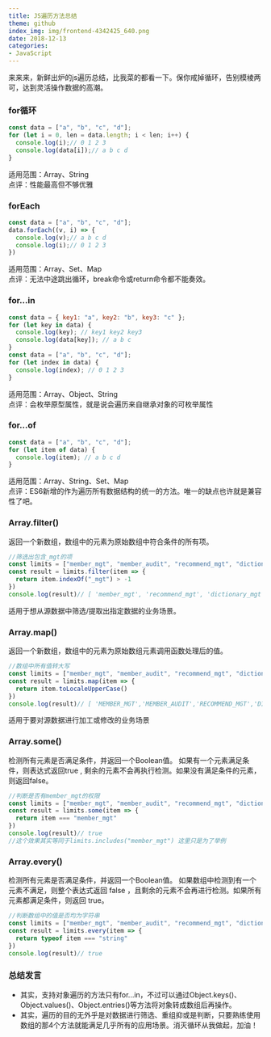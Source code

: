 ```yaml
---
title: JS遍历方法总结
theme: github
index_img: img/frontend-4342425_640.png
date: 2018-12-13
categories: 
- JavaScript
---
```

来来来，新鲜出炉的js遍历总结，比我菜的都看一下。保你戒掉循环，告别模棱两可，达到灵活操作数据的高潮。
### for循环
```javascript
const data = ["a", "b", "c", "d"];
for (let i = 0, len = data.length; i < len; i++) {
  console.log(i);// 0 1 2 3
  console.log(data[i]);// a b c d 
}
```
适用范围：Array、String    
点评：性能最高但不够优雅
### forEach
```javascript
const data = ["a", "b", "c", "d"];
data.forEach((v, i) => {
  console.log(v);// a b c d 
  console.log(i);// 0 1 2 3
})
```
适用范围：Array、Set、Map   
点评：无法中途跳出循环，break命令或return命令都不能奏效。
### for...in
```javascript
const data = { key1: "a", key2: "b", key3: "c" };
for (let key in data) {
  console.log(key); // key1 key2 key3 
  console.log(data[key]); // a b c   
}
const data = ["a", "b", "c", "d"];
for (let index in data) {
  console.log(index); // 0 1 2 3  
}
```
适用范围：Array、Object、String   
点评：会枚举原型属性，就是说会遍历来自继承对象的可枚举属性
### for...of
```javascript
const data = ["a", "b", "c", "d"];
for (let item of data) {
  console.log(item); // a b c d  
}
```
适用范围：Array、String、Set、Map   
点评：ES6新增的作为遍历所有数据结构的统一的方法。唯一的缺点也许就是兼容性了吧。
### Array.filter()
返回一个新数组，数组中的元素为原始数组中符合条件的所有项。
```javascript
//筛选出包含_mgt的项
const limits = ["member_mgt", "member_audit", "recommend_mgt", "dictionary_mgt"]
const result = limits.filter(item => {
  return item.indexOf("_mgt") > -1
})
console.log(result)// [ 'member_mgt', 'recommend_mgt', 'dictionary_mgt' ]
```
适用于想从源数据中筛选/提取出指定数据的业务场景。
### Array.map()
返回一个新数组，数组中的元素为原始数组元素调用函数处理后的值。
```javascript
//数组中所有值转大写
const limits = ["member_mgt", "member_audit", "recommend_mgt", "dictionary_mgt"]
const result = limits.map(item => {
  return item.toLocaleUpperCase()
})
console.log(result)// [ 'MEMBER_MGT','MEMBER_AUDIT','RECOMMEND_MGT','DICTIONARY_MGT' ]
```
适用于要对源数据进行加工或修改的业务场景
### Array.some()  
检测所有元素是否满足条件，并返回一个Boolean值。 如果有一个元素满足条件，则表达式返回true , 剩余的元素不会再执行检测。如果没有满足条件的元素，则返回false。
```javascript
//判断是否有member_mgt的权限
const limits = ["member_mgt", "member_audit", "recommend_mgt", "dictionary_mgt"]
const result = limits.some(item => {
  return item === "member_mgt"
})
console.log(result)// true
//这个效果其实等同于limits.includes("member_mgt") 这里只是为了举例
```
### Array.every() 
检测所有元素是否满足条件，并返回一个Boolean值。 如果数组中检测到有一个元素不满足，则整个表达式返回 false ，且剩余的元素不会再进行检测。如果所有元素都满足条件，则返回 true。
```javascript
//判断数组中的值是否均为字符串
const limits = ["member_mgt", "member_audit", "recommend_mgt", "dictionary_mgt"]
const result = limits.every(item => {
  return typeof item === "string"
})
console.log(result)// true
```
### 总结发言
* 其实，支持对象遍历的方法只有for...in，不过可以通过Object.keys()、Object.values()、Object.entries()等方法将对象转成数组后再操作。   
* 其实，遍历的目的无外乎是对数据进行筛选、重组抑或是判断，只要熟练使用数组的那4个方法就能满足几乎所有的应用场景。消灭循环从我做起，加油！


